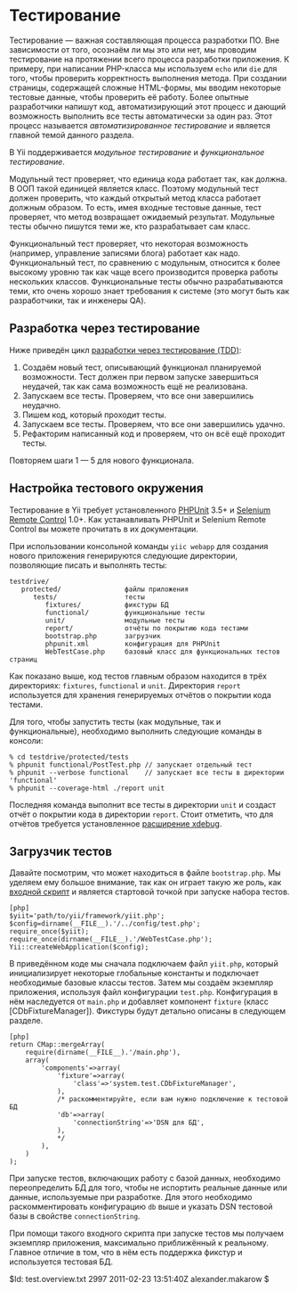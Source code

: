 Тестирование
============

Тестирование — важная составляющая процесса разработки ПО. Вне зависимости от того, осознаём
ли мы это или нет, мы проводим тестирование на протяжении всего процесса разработки приложения.
К примеру, при написании PHP-класса мы используем `echo` или `die` для того, чтобы проверить
корректность выполнения метода. При создании страницы, содержащей сложные HTML-формы, мы вводим
некоторые тестовые данные, чтобы проверить её работу. Более опытные разработчики напишут код,
автоматизирующий этот процесс и дающий возможность выполнить все тесты автоматически за один раз.
Этот процесс называется *автоматизированное тестирование* и является главной темой данного раздела.

В Yii поддерживается *модульное тестирование* и *функциональное тестирование*.

Модульный тест проверяет, что единица кода работает так, как должна. В ООП такой единицей является класс.
Поэтому модульный тест должен проверить, что каждый открытый метод класса работает должным образом.
То есть, имея входные тестовые данные, тест проверяет, что метод возвращает ожидаемый результат.
Модульные тесты обычно пишутся теми же, кто разрабатывает сам класс.

Функциональный тест проверяет, что некоторая возможность (например, управление записями блога)
работает как надо. Функциональный тест, по сравнению с модульным, относится к более высокому уровню
так как чаще всего производится проверка работы нескольких классов. Функциональные тесты
обычно разрабатываются теми, кто очень хорошо знает требования к системе (это могут быть как
разработчики, так и инженеры QA).


Разработка через тестирование
-----------------------------

Ниже приведён цикл [разработки через тестирование (TDD)](http://ru.wikipedia.org/wiki/Test-Driven_Development):

 1. Создаём новый тест, описывающий функционал планируемой возможности. Тест должен при первом запуске
 завершиться неудачей, так как сама возможность ещё не реализована.
 2. Запускаем все тесты. Проверяем, что все они завершились неудачно.
 3. Пишем код, который проходит тесты.
 4. Запускаем все тесты. Проверяем, что все они завершились удачно.
 5. Рефакторим написанный код и проверяем, что он всё ещё проходит тесты.

Повторяем шаги 1 — 5 для нового функционала.


Настройка тестового окружения
-----------------------------

Тестирование в Yii требует установленного [PHPUnit](http://www.phpunit.de/) 3.5+ и
[Selenium Remote Control](http://seleniumhq.org/projects/remote-control/) 1.0+.
Как устанавливать PHPUnit и Selenium Remote Control вы можете прочитать в их
документации.

При использовании консольной команды `yiic webapp` для создания нового приложения
генерируются следующие директории, позволяющие писать и выполнять тесты:

~~~
testdrive/
   protected/                файлы приложения
      tests/                 тесты
         fixtures/           фикстуры БД
         functional/         функциональные тесты
         unit/               модульные тесты
         report/             отчёты по покрытию кода тестами
         bootstrap.php       загрузчик
         phpunit.xml         конфигурация для PHPUnit
         WebTestCase.php     базовый класс для функциональных тестов страниц
~~~

Как показано выше, код тестов главным образом находится в трёх директориях:
`fixtures`, `functional` и `unit`. Директория `report` используется для хранения
генерируемых отчётов о покрытии кода тестами.

Для того, чтобы запустить тесты (как модульные, так и функциональные), необходимо
выполнить следующие команды в консоли:

~~~
% cd testdrive/protected/tests
% phpunit functional/PostTest.php // запускает отдельный тест
% phpunit --verbose functional    // запускает все тесты в директории 'functional'
% phpunit --coverage-html ./report unit
~~~

Последняя команда выполнит все тесты в директории `unit` и создаст отчёт о покрытии кода в
директории `report`. Стоит отметить, что для отчётов требуется установленное
[расширение xdebug](http://www.xdebug.org/).


Загрузчик тестов
----------------

Давайте посмотрим, что может находиться в файле `bootstrap.php`. Мы уделяем ему большое внимание,
так как он играет такую же роль, как [входной скрипт](/doc/guide/basics.entry) и является
стартовой точкой при запуске набора тестов.

~~~
[php]
$yiit='path/to/yii/framework/yiit.php';
$config=dirname(__FILE__).'/../config/test.php';
require_once($yiit);
require_once(dirname(__FILE__).'/WebTestCase.php');
Yii::createWebApplication($config);
~~~

В приведённом коде мы сначала подключаем файл `yiit.php`, который инициализирует
некоторые глобальные константы и подключает необходимые базовые классы тестов.
Затем мы создаём экземпляр приложения, используя файл конфигурации `test.php`.
Конфигурация в нём наследуется от `main.php` и добавляет компонент
`fixture` (класс [CDbFixtureManager]). Фикстуры будут детально описаны в
следующем разделе.

~~~
[php]
return CMap::mergeArray(
	require(dirname(__FILE__).'/main.php'),
	array(
		'components'=>array(
			'fixture'=>array(
				'class'=>'system.test.CDbFixtureManager',
			),
			/* раскомментируйте, если вам нужно подключение к тестовой БД
			'db'=>array(
				'connectionString'=>'DSN для БД',
			),
			*/
		),
	)
);
~~~

При запуске тестов, включающих работу с базой данных, необходимо
переопределить БД для того, чтобы не испортить реальные данные или данные,
используемые при разработке. Для этого необходимо раскомментировать конфигурацию `db`
выше и указать DSN тестовой базы в свойстве `connectionString`.

При помощи такого входного скрипта при запуске тестов мы получаем экземпляр приложения,
максимально приближённый к реальному. Главное отличие в том, что в нём есть поддержка
фикстур и используется тестовая БД.


<div class="revision">$Id: test.overview.txt 2997 2011-02-23 13:51:40Z alexander.makarow $</div>